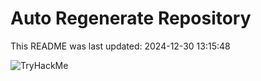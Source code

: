 # Auto Regenerate Repository

This README was last updated: 2024-12-30 13:15:48

 ![TryHackMe](https://tryhackme.com/badge/533634)